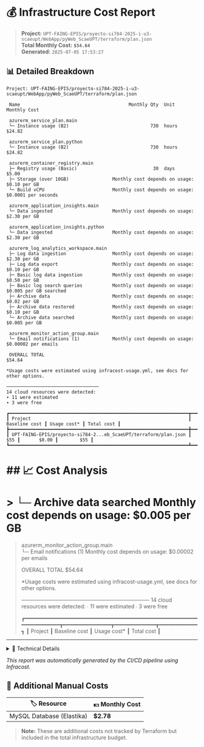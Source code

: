 # 💰 Infrastructure Cost Report

> **Project:** `UPT-FAING-EPIS/proyecto-si784-2025-i-u3-scaeupt/WebApp/pyWeb_ScaeUPT/terraform/plan.json`  
> **Total Monthly Cost:** **`$54.64`**  
> **Generated:** `2025-07-05 17:53:27`

## 📊 Detailed Breakdown

```
Project: UPT-FAING-EPIS/proyecto-si784-2025-i-u3-scaeupt/WebApp/pyWeb_ScaeUPT/terraform/plan.json

 Name                                        Monthly Qty  Unit                    Monthly Cost   
                                                                                                 
 azurerm_service_plan.main                                                                       
 └─ Instance usage (B2)                              730  hours                         $24.82   
                                                                                                 
 azurerm_service_plan.python                                                                     
 └─ Instance usage (B2)                              730  hours                         $24.82   
                                                                                                 
 azurerm_container_registry.main                                                                 
 ├─ Registry usage (Basic)                            30  days                           $5.00   
 ├─ Storage (over 10GB)                Monthly cost depends on usage: $0.10 per GB               
 └─ Build vCPU                         Monthly cost depends on usage: $0.0001 per seconds        
                                                                                                 
 azurerm_application_insights.main                                                               
 └─ Data ingested                      Monthly cost depends on usage: $2.30 per GB               
                                                                                                 
 azurerm_application_insights.python                                                             
 └─ Data ingested                      Monthly cost depends on usage: $2.30 per GB               
                                                                                                 
 azurerm_log_analytics_workspace.main                                                            
 ├─ Log data ingestion                 Monthly cost depends on usage: $2.30 per GB               
 ├─ Log data export                    Monthly cost depends on usage: $0.10 per GB               
 ├─ Basic log data ingestion           Monthly cost depends on usage: $0.50 per GB               
 ├─ Basic log search queries           Monthly cost depends on usage: $0.005 per GB searched     
 ├─ Archive data                       Monthly cost depends on usage: $0.02 per GB               
 ├─ Archive data restored              Monthly cost depends on usage: $0.10 per GB               
 └─ Archive data searched              Monthly cost depends on usage: $0.005 per GB              
                                                                                                 
 azurerm_monitor_action_group.main                                                               
 └─ Email notifications (1)            Monthly cost depends on usage: $0.00002 per emails        
                                                                                                 
 OVERALL TOTAL                                                                         $54.64 

*Usage costs were estimated using infracost-usage.yml, see docs for other options.

──────────────────────────────────
14 cloud resources were detected:
∙ 11 were estimated
∙ 3 were free

┏━━━━━━━━━━━━━━━━━━━━━━━━━━━━━━━━━━━━━━━━━━━━━━━━━━━━━━━━━━━━━━━━━━┳━━━━━━━━━━━━━━━┳━━━━━━━━━━━━━┳━━━━━━━━━━━━┓
┃ Project                                                          ┃ Baseline cost ┃ Usage cost* ┃ Total cost ┃
┣━━━━━━━━━━━━━━━━━━━━━━━━━━━━━━━━━━━━━━━━━━━━━━━━━━━━━━━━━━━━━━━━━━╋━━━━━━━━━━━━━━━╋━━━━━━━━━━━━━╋━━━━━━━━━━━━┫
┃ UPT-FAING-EPIS/proyecto-si784-2...eb_ScaeUPT/terraform/plan.json ┃           $55 ┃       $0.00 ┃        $55 ┃
┗━━━━━━━━━━━━━━━━━━━━━━━━━━━━━━━━━━━━━━━━━━━━━━━━━━━━━━━━━━━━━━━━━━┻━━━━━━━━━━━━━━━┻━━━━━━━━━━━━━┻━━━━━━━━━━━━┛
```

# ## 📈 Cost Analysis

# >  └─ Archive data searched              Monthly cost depends on usage: $0.005 per GB              
>                                                                                                  
>  azurerm_monitor_action_group.main                                                               
>  └─ Email notifications (1)            Monthly cost depends on usage: $0.00002 per emails        
>                                                                                                  
>  OVERALL TOTAL                                                                         $54.64 
> 
> *Usage costs were estimated using infracost-usage.yml, see docs for other options.
> 
> ──────────────────────────────────
> 14 cloud resources were detected:
> ∙ 11 were estimated
> ∙ 3 were free
> 
> ┏━━━━━━━━━━━━━━━━━━━━━━━━━━━━━━━━━━━━━━━━━━━━━━━━━━━━━━━━━━━━━━━━━━┳━━━━━━━━━━━━━━━┳━━━━━━━━━━━━━┳━━━━━━━━━━━━┓
> ┃ Project                                                          ┃ Baseline cost ┃ Usage cost* ┃ Total cost ┃

---

<details>
<summary>🔧 Technical Details</summary>

- **Tool:** Infracost `v0.10.41`
- **Format:** Infrastructure as Code cost estimation
- **Timestamp:** `2025-07-05T17:53:27Z`

</details>

*This report was automatically generated by the CI/CD pipeline using Infracost.*

## 💾 Additional Manual Costs

| 🏷️ Resource | 💵 Monthly Cost |
|-------------|------------------|
| MySQL Database (Elastika) | **$2.78** |

> **Note:** These are additional costs not tracked by Terraform but included in the total infrastructure budget.

